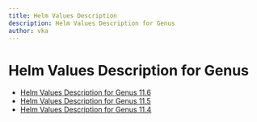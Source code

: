 ```yaml
---
title: Helm Values Description
description: Helm Values Description for Genus
author: vka
---
```


# Helm Values Description for Genus

- [Helm Values Description for Genus 11.6](genus-11.6.md)
- [Helm Values Description for Genus 11.5](genus-11.5.md)
- [Helm Values Description for Genus 11.4](genus-11.4.md)
